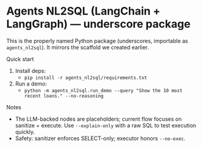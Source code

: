 # Agents NL2SQL (LangChain + LangGraph) — underscore package

This is the properly named Python package (underscores, importable as `agents_nl2sql`). It mirrors the scaffold we created earlier.

Quick start

1) Install deps:
   - `pip install -r agents_nl2sql/requirements.txt`
2) Run a demo:
   - `python -m agents_nl2sql.run_demo --query "Show the 10 most recent loans." --no-reasoning`

Notes

- The LLM-backed nodes are placeholders; current flow focuses on sanitize + execute. Use `--explain-only` with a raw SQL to test execution quickly.
- Safety: sanitizer enforces SELECT-only; executor honors `--no-exec`.
